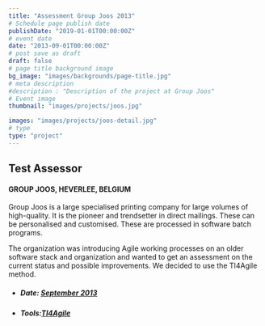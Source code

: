 ```yaml
---
title: "Assessment Group Joos 2013"
# Schedule page publish date
publishDate: "2019-01-01T00:00:00Z"
# event date
date: "2013-09-01T00:00:00Z"
# post save as draft
draft: false
# page title background image
bg_image: "images/backgrounds/page-title.jpg"
# meta description
#description : "Description of the project at Group Joos"
# Event image
thumbnail: "images/projects/joos.jpg"

images: "images/projects/joos-detail.jpg"
# type
type: "project"
---
```





## Test Assessor

#### GROUP JOOS, HEVERLEE, BELGIUM

Group Joos is a large specialised printing company for large volumes of high-quality. It is the pioneer and trendsetter in direct mailings. These can be personalised and customised. These are processed in software batch programs.

The organization was introducing Agile working processes on an older software stack and organization and wanted to get an assessment on the current status and possible improvements.  We decided to use the TI4Agile method.


*   ##### Date: [September 2013](https://groupjoos.com/en)

*   ##### Tools:[TI4Agile](https://www.polteq.com/en/testservices/ti4agile/)